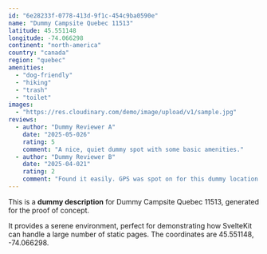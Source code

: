 ```yaml
---
id: "6e28233f-0778-413d-9f1c-454c9ba0590e"
name: "Dummy Campsite Quebec 11513"
latitude: 45.551148
longitude: -74.066298
continent: "north-america"
country: "canada"
region: "quebec"
amenities:
  - "dog-friendly"
  - "hiking"
  - "trash"
  - "toilet"
images:
  - "https://res.cloudinary.com/demo/image/upload/v1/sample.jpg"
reviews:
  - author: "Dummy Reviewer A"
    date: "2025-05-026"
    rating: 5
    comment: "A nice, quiet dummy spot with some basic amenities."
  - author: "Dummy Reviewer B"
    date: "2025-04-021"
    rating: 2
    comment: "Found it easily. GPS was spot on for this dummy location."
---
```


This is a **dummy description** for Dummy Campsite Quebec 11513, generated for the proof of concept.

It provides a serene environment, perfect for demonstrating how SvelteKit can handle a large number of static pages. The coordinates are 45.551148, -74.066298.
